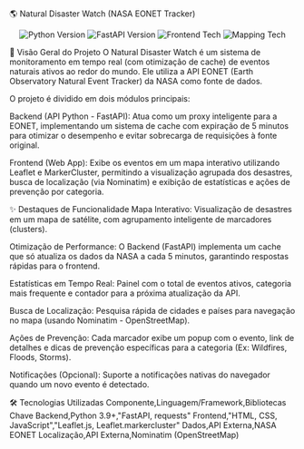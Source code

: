 🌎 Natural Disaster Watch (NASA EONET Tracker)
<p align="center"> <img src="https://img.shields.io/badge/Python-3.9%2B-blue" alt="Python Version"> <img src="https://img.shields.io/badge/FastAPI-0.100.0%2B-009688" alt="FastAPI Version"> <img src="https://img.shields.io/badge/Frontend-HTML%20%7C%20CSS%20%7C%20JS-orange" alt="Frontend Tech"> <img src="https://img.shields.io/badge/Map-Leaflet%20%7C%20MarkerCluster-green" alt="Mapping Tech"> </p>

🚀 Visão Geral do Projeto
O Natural Disaster Watch é um sistema de monitoramento em tempo real (com otimização de cache) de eventos naturais ativos ao redor do mundo. Ele utiliza a API EONET (Earth Observatory Natural Event Tracker) da NASA como fonte de dados.

O projeto é dividido em dois módulos principais:

Backend (API Python - FastAPI): Atua como um proxy inteligente para a EONET, implementando um sistema de cache com expiração de 5 minutos para otimizar o desempenho e evitar sobrecarga de requisições à fonte original.

Frontend (Web App): Exibe os eventos em um mapa interativo utilizando Leaflet e MarkerCluster, permitindo a visualização agrupada dos desastres, busca de localização (via Nominatim) e exibição de estatísticas e ações de prevenção por categoria.

✨ Destaques de Funcionalidade
Mapa Interativo: Visualização de desastres em um mapa de satélite, com agrupamento inteligente de marcadores (clusters).

Otimização de Performance: O Backend (FastAPI) implementa um cache que só atualiza os dados da NASA a cada 5 minutos, garantindo respostas rápidas para o frontend.

Estatísticas em Tempo Real: Painel com o total de eventos ativos, categoria mais frequente e contador para a próxima atualização da API.

Busca de Localização: Pesquisa rápida de cidades e países para navegação no mapa (usando Nominatim - OpenStreetMap).

Ações de Prevenção: Cada marcador exibe um popup com o evento, link de detalhes e dicas de prevenção específicas para a categoria (Ex: Wildfires, Floods, Storms).

Notificações (Opcional): Suporte a notificações nativas do navegador quando um novo evento é detectado.

🛠️ Tecnologias Utilizadas
Componente,Linguagem/Framework,Bibliotecas Chave
Backend,Python 3.9+,"FastAPI, requests"
Frontend,"HTML, CSS, JavaScript","Leaflet.js, Leaflet.markercluster"
Dados,API Externa,NASA EONET
Localização,API Externa,Nominatim (OpenStreetMap)
